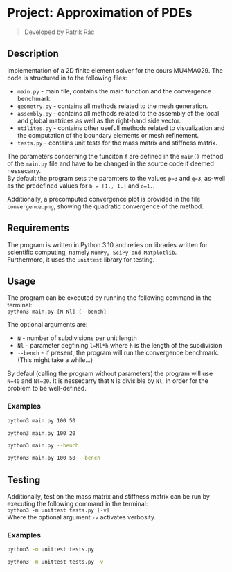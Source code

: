 # Project: Approximation of PDEs
> Developed by Patrik Rác

## Description
Implementation of a 2D finite element solver for the cours 
MU4MA029. The code is structured in to the following files:
- ```main.py``` - main file, contains the main function and the convergence benchmark.
- ```geometry.py``` - contains all methods related to the mesh generation.
- ```assembly.py``` - contains all methods related to the assembly of the local and global matrices as well as the right-hand side vector.
- ```utilites.py``` - contains other usefull methods related to visualization and the computation of the boundary elements or mesh refinement.
- ```tests.py``` - contains unit tests for the mass matrix and stiffness matrix.

The parameters concerning the funciton ```f``` are defined in the ```main()``` method of the ```main.py``` file and have to be changed in the source code if deemed nessecarry.  
By default the program sets the paramters to the values ```p=3``` and ```q=3```,  as-well as the predefined values for ```b = [1., 1.]``` and ```c=1.```. 

Additionally, a precomputed convergence plot is provided in the file ```convergence.png```, showing the quadratic convergence of the method.

## Requirements
The program is written in Python 3.10 and relies on 
libraries written for scientific computing, namely ```NumPy, SciPy and Matplotlib```.  
Furthermore, it uses the ```unittest``` library for testing.

## Usage
The program can be executed by running the following command in the terminal:  
```python3 main.py [N Nl] [--bench]```

The optional arguments are:  
- ```N``` - number of subdivisions per unit length  
- ```Nl``` - parameter degfining ```l=Nl*h``` where ```h``` is the length of the subdivision
- ```--bench``` - if present, the program will run the convergence benchmark. (This might take a while...)

By defaul (calling the program without parameters) the program will use ```N=40``` and ```Nl=20```.
It is nessecarry that ```N``` is divisible by ```Nl```, in order for the problem to be well-defined.

### Examples
```bash
python3 main.py 100 50
```
```bash
python3 main.py 100 20
```
```bash
python3 main.py --bench
```
```bash
python3 main.py 100 50 --bench
```


## Testing
Additionally, test on the mass matrix and stiffness matrix can be run by executing the following command in the terminal:   
```python3 -m unittest tests.py [-v]```  
Where the optional argument ```-v``` activates verbosity.

### Examples
```bash
python3 -m unittest tests.py
```
```bash
python3 -m unittest tests.py -v
```


